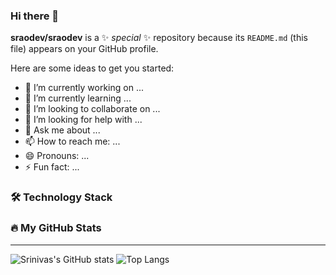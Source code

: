 ### Hi there 👋


**sraodev/sraodev** is a ✨ _special_ ✨ repository because its `README.md` (this file) appears on your GitHub profile.

Here are some ideas to get you started:

- 🔭 I’m currently working on ...
- 🌱 I’m currently learning ...
- 👯 I’m looking to collaborate on ...
- 🤔 I’m looking for help with ...
- 💬 Ask me about ...
- 📫 How to reach me: ...
- 😄 Pronouns: ...
- ⚡ Fun fact: ...



### :hammer_and_wrench: Technology Stack


### :fire: My GitHub Stats
___
![Srinivas's GitHub stats](https://github-readme-stats.vercel.app/api?username=sraodev&show_icons=true&theme=radical)
![Top Langs](https://github-readme-stats.vercel.app/api/top-langs/?username=sraodev&layout=compact&theme=radical)
